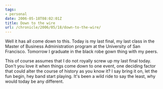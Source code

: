 ```yaml
---
tags:
- personal
date: 2006-05-18T08:02:01Z
title: Down to the wire
url: /chronicle/2006/05/18/down-to-the-wire/
---
```


Well it has all come down to this.  Today is my last final, my last class in the Master of Business Administration program at the University of San Francisco.  Tomorrow I graduate in the black robe gown thing with my peers.

This of course assumes that I do not royally screw up my last final today.  Don't you love it when things come down to one event, one deciding factor that could alter the course of history as you know it?  I say bring it on, let the fun begin, hey band start playing.  It's been a wild ride to say the least, why would today be any different.
